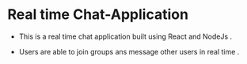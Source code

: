 # Real time Chat-Application

* This is a real time chat application built using React and NodeJs .

* Users are able to join groups ans message other users in real time .
